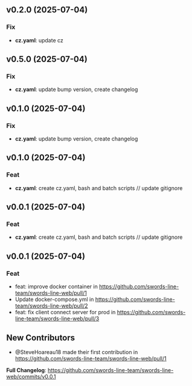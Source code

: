 ## v0.2.0 (2025-07-04)

### Fix

- **cz.yaml**: update cz

## v0.5.0 (2025-07-04)

### Fix

- **cz.yaml**: update bump version, create changelog

## v0.1.0 (2025-07-04)

### Fix

- **cz.yaml**: update bump version, create changelog

## v0.1.0 (2025-07-04)

### Feat

- **cz.yaml**: create cz.yaml, bash and batch scripts // update gitignore

## v0.0.1 (2025-07-04)

### Feat

- **cz.yaml**: create cz.yaml, bash and batch scripts // update gitignore

## v0.0.1 (2025-07-04)

### Feat
* feat: improve docker container  in https://github.com/swords-line-team/swords-line-web/pull/1
* Update docker-compose.yml in https://github.com/swords-line-team/swords-line-web/pull/2
* feat: fix client connect server for prod in https://github.com/swords-line-team/swords-line-web/pull/3

## New Contributors
* @SteveHoareau18 made their first contribution in https://github.com/swords-line-team/swords-line-web/pull/1

**Full Changelog**: https://github.com/swords-line-team/swords-line-web/commits/v0.0.1